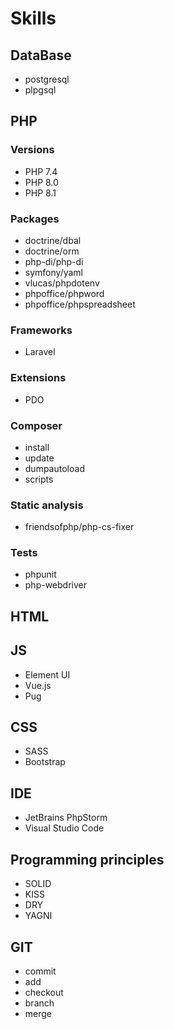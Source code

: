 # Skills

## DataBase
- postgresql
- plpgsql

## PHP

### Versions
- PHP 7.4
- PHP 8.0
- PHP 8.1

### Packages
- doctrine/dbal
- doctrine/orm
- php-di/php-di
- symfony/yaml
- vlucas/phpdotenv
- phpoffice/phpword
- phpoffice/phpspreadsheet

### Frameworks
- Laravel

### Extensions
- PDO

### Composer
- install
- update
- dumpautoload
- scripts

### Static analysis
- friendsofphp/php-cs-fixer

### Tests
- phpunit
- php-webdriver

## HTML

## JS
- Element UI
- Vue.js
- Pug

## CSS
- SASS
- Bootstrap


## IDE
- JetBrains PhpStorm
- Visual Studio Code 

## Programming principles
- SOLID
- KISS
- DRY
- YAGNI

## GIT
- commit
- add
- checkout
- branch
- merge
